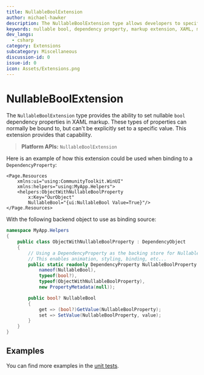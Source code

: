 ```yaml
---
title: NullableBoolExtension
author: michael-hawker
description: The NullableBoolExtension type allows developers to specify default values in XAML for nullable bool dependency properties.
keywords: nullable bool, dependency property, markup extension, XAML, markup 
dev_langs:
  - csharp
category: Extensions
subcategory: Miscellaneous
discussion-id: 0
issue-id: 0
icon: Assets/Extensions.png
---
```


# NullableBoolExtension

The `NullableBoolExtension` type provides the ability to set nullable `bool` dependency properties in XAML markup. These types of properties can normally be bound to, but can't be explicitly set to a specific value. This extension provides that capability.

> **Platform APIs:** `NullableBoolExtension`

Here is an example of how this extension could be used when binding to a `DependencyProperty`:

```xaml
<Page.Resources
    xmlns:ui="using:CommunityToolkit.WinUI"
    xmlns:helpers="using:MyApp.Helpers">
    <helpers:ObjectWithNullableBoolProperty
        x:Key="OurObject"
        NullableBool="{ui:NullableBool Value=True}"/>
</Page.Resources>
```

With the following backend object to use as binding source:

```csharp
namespace MyApp.Helpers
{
    public class ObjectWithNullableBoolProperty : DependencyObject
    {
        // Using a DependencyProperty as the backing store for NullableBool. 
        // This enables animation, styling, binding, etc...
        public static readonly DependencyProperty NullableBoolProperty = DependencyProperty.Register(
            nameof(NullableBool),
            typeof(bool?),
            typeof(ObjectWithNullableBoolProperty),
            new PropertyMetadata(null));

        public bool? NullableBool
        {
            get => (bool?)GetValue(NullableBoolProperty);
            set => SetValue(NullableBoolProperty, value);
        }
    }
}
```

## Examples

You can find more examples in the [unit tests](https://github.com/windows-toolkit/WindowsCommunityToolkit/tree/rel/7.1.0/UnitTests).

